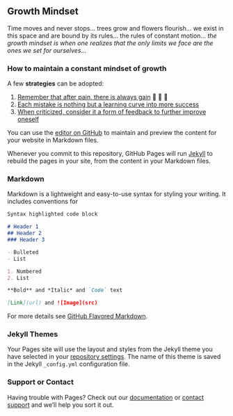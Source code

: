 ## Growth Mindset

Time moves and never stops... trees grow and flowers flourish... we exist in this space and are bound by its rules... the rules of constant motion... *the growth mindset is when one realizes that the only limits we face are the ones we set for ourselves*...  

### How to maintain a constant mindset of growth

A few **strategies** can be adopted:

1. [Remember that after pain, there is always gain](https://www.marylebonephysio.com/wp-content/uploads/2016/04/No-Pain-No-Gain.jpg) :muscle: :muscle: :muscle:
2. [Each mistake is nothing but a learning curve into more success](https://i.pinimg.com/736x/bd/1d/0a/bd1d0a463bf72d589e3b053aefe0b527--making-mistakes-learn-from-your-mistakes.jpg)
3. [When criticized, consider it a form of feedback to further improve oneself](https://www.quotemaster.org/images/bc/bc2aef151dfd5ad60e072a7f64e058be.jpeg) 

You can use the [editor on GitHub](https://github.com/AliBakerSartawi/reading-notes/edit/main/README.md) to maintain and preview the content for your website in Markdown files.

Whenever you commit to this repository, GitHub Pages will run [Jekyll](https://jekyllrb.com/) to rebuild the pages in your site, from the content in your Markdown files.

### Markdown

Markdown is a lightweight and easy-to-use syntax for styling your writing. It includes conventions for

```markdown
Syntax highlighted code block

# Header 1
## Header 2
### Header 3

- Bulleted
- List

1. Numbered
2. List

**Bold** and *Italic* and `Code` text

[Link](url) and ![Image](src)
```

For more details see [GitHub Flavored Markdown](https://guides.github.com/features/mastering-markdown/).

### Jekyll Themes

Your Pages site will use the layout and styles from the Jekyll theme you have selected in your [repository settings](https://github.com/AliBakerSartawi/reading-notes/settings). The name of this theme is saved in the Jekyll `_config.yml` configuration file.

### Support or Contact

Having trouble with Pages? Check out our [documentation](https://docs.github.com/categories/github-pages-basics/) or [contact support](https://support.github.com/contact) and we’ll help you sort it out.
